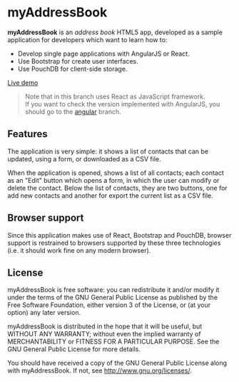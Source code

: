 myAddressBook
=============

**myAddressBook** is an _address book_ HTML5 app, developed as a sample application for developers which want to learn how to:

 * Develop single page applications with AngularJS or React.
 * Use Bootstrap for create user interfaces.
 * Use PouchDB for client-side storage.

[Live demo](http://jfmdev.github.io/myAddressBook/ "myAddressBook - Live demo")

> Note that in this branch uses React as JavaScript framework.  
> If you want to check the version implemented with AngularJS, you should go to the [angular](https://github.com/jfmdev/ngAddressBook/tree/angular) branch.

Features
--------

The application is very simple: it shows a list of contacts that can be updated, using a form, or downloaded as a CSV file.

When the application is opened, shows a list of all contacts;
each contact as an "Edit" button which opens a form, in which the user can modify
or delete the contact. Below the list of contacts, they are two buttons, one for add new contacts and another for export the current list as a CSV file.

Browser support
---------------

Since this application makes use of React, Bootstrap and PouchDB, browser support is restrained to browsers supported by these three technologies (i.e. it should work fine on any modern browser).

License
-------

myAddressBook is free software: you can redistribute it and/or modify
it under the terms of the GNU General Public License as published by
the Free Software Foundation, either version 3 of the License, or
(at your option) any later version.

myAddressBook is distributed in the hope that it will be useful,
but WITHOUT ANY WARRANTY; without even the implied warranty of
MERCHANTABILITY or FITNESS FOR A PARTICULAR PURPOSE.  See the
GNU General Public License for more details.

You should have received a copy of the GNU General Public License
along with myAddressBook. If not, see <http://www.gnu.org/licenses/>.